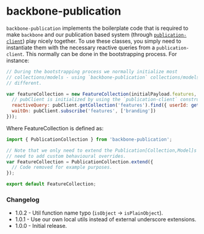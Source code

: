 # backbone-publication
`backbone-publication` implements the boilerplate code that is required to make
`backbone` and our publication based system (through
[`publication-client`](https://github.com/mixmaxhq/publication-server/tree/master/client))
play nicely together. To use these classes, you simply need to instantiate them
with the necessary reactive queries from a `publication-client`. This normally
can be done in the bootstrapping process. For instance:

```js
// During the bootstrapping process we normally initialize most
// collections/models - using `backbone-publication` collections/models is no
// different.

var featureCollection = new FeatureCollection(initialPayload.features, {
  // pubClient is initialized by using the `publication-client` constructor.
  reactiveQuery: pubClient.getCollection('features').find({ userId: getUser().id }),
  waitOn: pubClient.subscribe('features', ['branding'])
}));
```

Where FeatureCollection is defined as:

```js
import { PublicationCollection } from 'backbone-publication';

// Note that we only need to extend the Publication[Collection,Model]s if we
// need to add custom behavioural overrides.
var FeatureCollection = PublicationCollection.extend({
  // Code removed for example purposes.
});

export default FeatureCollection;
```

### Changelog
* 1.0.2 - Util function name typo (`isObject` -> `isPlainObject`).
* 1.0.1 - Use our own local utils instead of external underscore extensions.
* 1.0.0 - Initial release.
